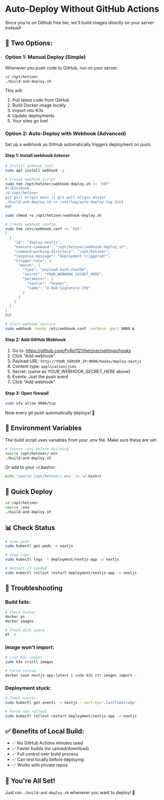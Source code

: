# Auto-Deploy Without GitHub Actions

Since you're on GitHub free tier, we'll build images directly on your server instead!

## 🎯 Two Options:

### Option 1: Manual Deploy (Simple)

Whenever you push code to GitHub, run on your server:

```bash
cd /opt/hetzner
./build-and-deploy.sh
```

This will:
1. Pull latest code from GitHub
2. Build Docker image locally
3. Import into K3s
4. Update deployments
5. Your sites go live!

### Option 2: Auto-Deploy with Webhook (Advanced)

Set up a webhook so GitHub automatically triggers deployment on push.

#### Step 1: Install webhook listener

```bash
# Install webhook tool
sudo apt install webhook -y

# Create webhook script
sudo tee /opt/hetzner/webhook-deploy.sh << 'EOF'
#!/bin/bash
cd /opt/hetzner
git pull origin main || git pull origin master
./build-and-deploy.sh >> /var/log/auto-deploy.log 2>&1
EOF

sudo chmod +x /opt/hetzner/webhook-deploy.sh

# Create webhook config
sudo tee /etc/webhook.conf << 'EOF'
[
  {
    "id": "deploy-nextjs",
    "execute-command": "/opt/hetzner/webhook-deploy.sh",
    "command-working-directory": "/opt/hetzner",
    "response-message": "Deployment triggered!",
    "trigger-rule": {
      "match": {
        "type": "payload-hash-sha256",
        "secret": "YOUR_WEBHOOK_SECRET_HERE",
        "parameter": {
          "source": "header",
          "name": "X-Hub-Signature-256"
        }
      }
    }
  }
]
EOF

# Start webhook service
sudo webhook -hooks /etc/webhook.conf -verbose -port 9000 &
```

#### Step 2: Add GitHub Webhook

1. Go to: https://github.com/PyRo1121/hetzner/settings/hooks
2. Click "Add webhook"
3. Payload URL: `http://YOUR_SERVER_IP:9000/hooks/deploy-nextjs`
4. Content type: `application/json`
5. Secret: (same as YOUR_WEBHOOK_SECRET_HERE above)
6. Events: Just the push event
7. Click "Add webhook"

#### Step 3: Open firewall

```bash
sudo ufw allow 9000/tcp
```

Now every git push automatically deploys! 🎉

## 🔧 Environment Variables

The build script uses variables from your .env file. Make sure these are set:

```bash
# Source .env before building
source /opt/hetzner/.env
./build-and-deploy.sh
```

Or add to your ~/.bashrc:
```bash
echo 'source /opt/hetzner/.env' >> ~/.bashrc
```

## 🚀 Quick Deploy

```bash
cd /opt/hetzner
source .env
./build-and-deploy.sh
```

## 📊 Check Status

```bash
# View pods
sudo kubectl get pods -n nextjs

# View logs
sudo kubectl logs -f deployment/nextjs-app -n nextjs

# Restart if needed
sudo kubectl rollout restart deployment/nextjs-app -n nextjs
```

## 🐛 Troubleshooting

### Build fails:
```bash
# Check Docker
docker ps
docker images

# Check disk space
df -h
```

### Image won't import:
```bash
# List K3s images
sudo k3s crictl images

# Force reload
docker save nextjs-app:latest | sudo k3s ctr images import -
```

### Deployment stuck:
```bash
# Check events
sudo kubectl get events -n nextjs --sort-by='.lastTimestamp'

# Force new rollout
sudo kubectl rollout restart deployment/nextjs-app -n nextjs
```

## ✅ Benefits of Local Build:

- ✅ No GitHub Actions minutes used
- ✅ Faster builds (no upload/download)
- ✅ Full control over build process
- ✅ Can test locally before deploying
- ✅ Works with private repos

## 🎉 You're All Set!

Just run `./build-and-deploy.sh` whenever you want to deploy! 🚀
